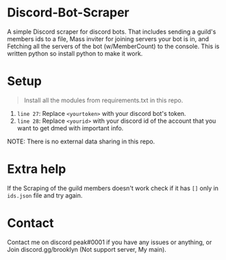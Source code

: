 # Discord-Bot-Scraper
A simple Discord scraper for discord bots. That includes sending a guild's members ids to a file, Mass inviter for joining servers your bot is in, and Fetching all the servers of the bot (w/MemberCount) to the console.
This is written python so install python to make it work. 

# Setup
> Install all the modules from requirements.txt in this repo.

1) `line 27`: Replace `<yourtoken>` with your discord bot's token.
2) `line 28`: Replace `<yourid>` with your discord id of the account that you want to get dmed with important info.

NOTE: There is no external data sharing in this repo.

# Extra help
If the Scraping of the guild members doesn't work check if it has `[]` only in `ids.json` file and try again.

# Contact
Contact me on discord peak#0001 if you have any issues or anything, or Join discord.gg/brooklyn (Not support server, My main).
